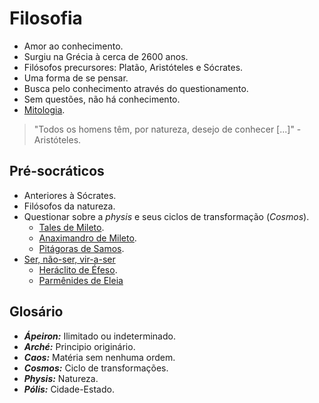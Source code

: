 # Filosofia

- Amor ao conhecimento.
- Surgiu na Grécia à cerca de 2600 anos.
- Filósofos precursores: Platão, Aristóteles e Sócrates.
- Uma forma de se pensar.
- Busca pelo conhecimento através do questionamento.
- Sem questões, não há conhecimento.
- [Mitologia](assuntos/mitologia.md).

> "Todos os homens têm, por natureza, desejo de conhecer [...]" - Aristóteles.

## Pré-socráticos

- Anteriores à Sócrates.
- Filósofos da natureza.
- Questionar sobre a *physis* e seus ciclos de transformação (*Cosmos*).
	- [Tales de Mileto](filosofos/tales-de-mileto.md).
	- [Anaximandro de Mileto](filosofos/anaximandro-de-mileto.md).
	- [Pitágoras de Samos](filosofos/pitagoras-de-samos.md).
- [Ser, não-ser, vir-a-ser](assuntos/ser-nao-ser-vir-a-ser.md)
	- [Heráclito de Éfeso](filosofos/heraclito-de-efeso.md).
	- [Parmênides de Eleia](filosofos/parmenides-de-eleia.md)

## Glosário

- ***Ápeiron:*** Ilimitado ou indeterminado.
- ***Arché:*** Principio originário.
- ***Caos:*** Matéria sem nenhuma ordem.
- ***Cosmos:*** Ciclo de transformações.
- ***Physis:*** Natureza.
- ***Pólis:*** Cidade-Estado.
